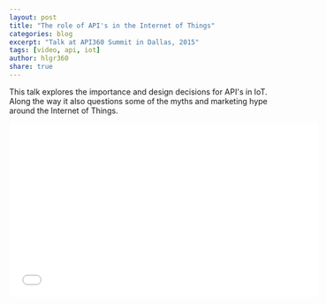 ```yaml
---
layout: post
title: "The role of API's in the Internet of Things"
categories: blog
excerpt: "Talk at API360 Summit in Dallas, 2015"
tags: [video, api, iot]
author: hlgr360
share: true
---
```


This talk explores the importance and design decisions for API's in IoT. Along the way it also questions some of the myths and marketing hype around the Internet of Things.

<iframe width="560" height="315" src="//www.youtube.com/embed/7d0xn9q97-M" frameborder="0"></iframe>
